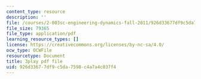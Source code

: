 ```yaml
---
content_type: resource
description: ''
file: /courses/2-003sc-engineering-dynamics-fall-2011/926d33677df9c5da7598c4a7a4c037f4_9_d8CQrCYUw.pdf
file_size: 79365
file_type: application/pdf
learning_resource_types: []
license: https://creativecommons.org/licenses/by-nc-sa/4.0/
ocw_type: OCWFile
resourcetype: Document
title: 3play pdf file
uid: 926d3367-7df9-c5da-7598-c4a7a4c037f4
---
```

